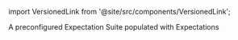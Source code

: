 import VersionedLink from '@site/src/components/VersionedLink';

<span><VersionedLink to='/core/define_expectations/organize_expectation_suites'>A preconfigured Expectation Suite populated with Expectations</VersionedLink></span>